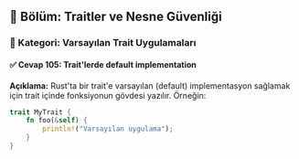 ## 📘 Bölüm: Traitler ve Nesne Güvenliği  
### 🔹 Kategori: Varsayılan Trait Uygulamaları  
#### ✅ Cevap 105: Trait'lerde default implementation

**Açıklama:**
Rust'ta bir trait'e varsayılan (default) implementasyon sağlamak için trait içinde fonksiyonun gövdesi yazılır. Örneğin:

```rust
trait MyTrait {
    fn foo(&self) {
        println!("Varsayılan uygulama");
    }
}
```
